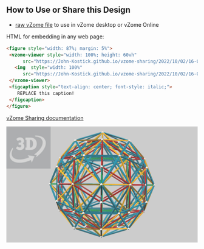 
## How to Use or Share this Design

 - [raw vZome file](<https://raw.githubusercontent.com/John-Kostick/vzome-sharing/main/2022/10/02/16-04-57-Platonics-within--Hull-Frame/Platonics-within--Hull-Frame.vZome>) to use in vZome desktop or vZome Online
 
 HTML for embedding in any web page:
 ```html
<figure style="width: 87%; margin: 5%">
  <vzome-viewer style="width: 100%; height: 60vh"
       src="https://John-Kostick.github.io/vzome-sharing/2022/10/02/16-04-57-Platonics-within--Hull-Frame/Platonics-within--Hull-Frame.vZome" >
    <img  style="width: 100%"
       src="https://John-Kostick.github.io/vzome-sharing/2022/10/02/16-04-57-Platonics-within--Hull-Frame/Platonics-within--Hull-Frame.png" >
  </vzome-viewer>
  <figcaption style="text-align: center; font-style: italic;">
     REPLACE this caption!
  </figcaption>
</figure>
 ```

[vZome Sharing documentation](https://vzome.github.io/vzome/sharing.html#how-it-works)

![Image](<Platonics-within--Hull-Frame.png>)

